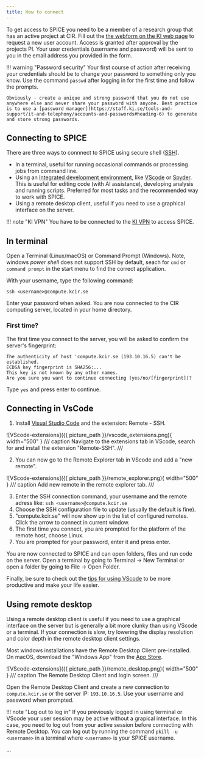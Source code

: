 ```yaml
---
title: How to connect
---
```


To get access to SPICE you need to be a member of a research group that has an active project at CIR. Fill out the [the webform on the KI web page](https://ki.se/en/research/research-areas-centres-and-networks/research-centres/centre-for-imaging-research-cir/request-to-access-the-cir-server)  to request a new user account. Access is granted after approval by the projects PI. Your user credentials (username and password) will be sent to you in the email address you provided in the form.

!!! warning "Password security"
    Your first course of action after receiving your credentials should be to change your password to something only you know. Use the command `passwd` after logging in for the first time and follow the prompts.

    Obviously - create a unique and strong password that you do not use anywhere else and never share your password with anyone. Best practice is to use a [password manager](https://staff.ki.se/tools-and-support/it-and-telephony/accounts-and-passwords#heading-6) to generate and store strong passwords.

## Connecting to SPICE
There are three ways to connnect to SPICE using secure shell ([SSH](https://en.wikipedia.org/wiki/Secure_Shell)).

- In a terminal, useful for running occasional commands or processing jobs from command line.
- Using an [Integrated development environment](https://en.wikipedia.org/wiki/Integrated_development_environment), like [VScode](https://code.visualstudio.com/) or [Spyder](https://www.spyder-ide.org/). This is useful for editing code (with AI assistance), developing analysis and running scripts. Preferred for most tasks and the recommended way to work with SPICE.
- Using a remote desktop client, useful if you need to use a graphical interface on the server.

!!! note "KI VPN"
    You have to be connected to the [KI VPN](https://staff.ki.se/tools-and-support/it-and-telephony/tools-for-working-off-campus/vpn-service-ki-vpn) to access SPICE.

## In terminal
Open a Terminal (Linux/macOS) or Command Prompt (Windows). Note,  windows _power shell_ does not support SSH by default, seach for `cmd` or `command prompt` in the start menu to find the correct application.

With your username, type the following command:
  ```
  ssh <username>@compute.kcir.se
  ```

Enter your password when asked. You are now connected to the CIR computing server, located in your home directory.

### First time?
The first time you connect to the server, you will be asked to confirm the server's fingerprint:

```
The authenticity of host 'compute.kcir.se (193.10.16.5) can't be established.
ECDSA key fingerprint is SHA256:...
This key is not known by any other names.
Are you sure you want to continue connecting (yes/no/[fingerprint])?
```

Type `yes` and press enter to continue.

## Connecting in VsCode
1. Install [Visual Studio Code](https://code.visualstudio.com/) and the extension: Remote - SSH.

![VScode-extensions]({{ picture_path }}/vscode_extensions.png){ width="500" }
/// caption
Navigate to the extensions tab in VScode, search for and install the extension "Remote-SSH".
///

2. You can now go to the Remote Explorer tab in VScode and add a "new remote".

![VScode-extensions]({{ picture_path }}/remote_explorer.png){ width="500" }
/// caption
Add new remote in the remote explorer tab.
///

3. Enter the SSH connection command, your username and the remote adress like: `ssh <username>@compute.kcir.se`
4. Choose the SSH configuration file to update (usually the default is fine).
5. "compute.kcir.se" will now show up in the list of configured remotes. Click the arrow to connect in current window.
6. The first time you connect, you are prompted for the platform of the remote host, choose Linux. 
7. You are prompted for your password, enter it and press enter.

You are now connected to SPICE and can open folders, files and run code on the server. Open a terminal by going to Terminal -> New Terminal or open a folder by going to File -> Open Folder.

Finally, be sure to check out the [tips for using VScode](./02_Vscode_tips.md) to be more productive and make your life easier.

## Using remote desktop
Using a remote desktop client is useful if you need to use a graphical interface on the server but is generally a bit more clunky than using VScode or a terminal. If your connection is slow, try lowering the display resolution and color depth in the remote desktop client settings.

Most windows installations have the Remote Desktop Client pre-installed. On macOS, download the "Windows App" from the [App Store](https://apps.apple.com/us/app/microsoft-remote-desktop/id1295203466?mt=12).

![VScode-extensions]({{ picture_path }}/remote_desktop.png){ width="500" }
/// caption
The Remote Desktop Client and login screen.
///

Open the Remote Desktop Client and create a new connection to `compute.kcir.se` or the server IP: `193.10.16.5`. Use your username and password when prompted.

!!! note "Log out to log in"
    If you previously logged in using terminal or VScode your user session may be active without a grapical interface. In this case, you need to log out from your active session before connecting with Remote Desktop. You can log out by running the command `pkill -u <username>` in a terminal where `<username>` is your SPICE username.


...